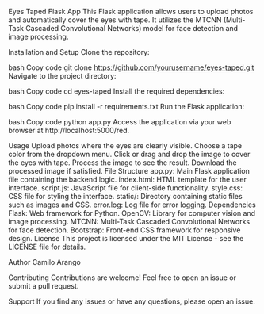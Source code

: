 Eyes Taped Flask App
This Flask application allows users to upload photos and automatically cover the eyes with tape. It utilizes the MTCNN (Multi-Task Cascaded Convolutional Networks) model for face detection and image processing.

Installation and Setup
Clone the repository:

bash
Copy code
git clone https://github.com/yourusername/eyes-taped.git
Navigate to the project directory:

bash
Copy code
cd eyes-taped
Install the required dependencies:

bash
Copy code
pip install -r requirements.txt
Run the Flask application:

bash
Copy code
python app.py
Access the application via your web browser at http://localhost:5000/red.

Usage
Upload photos where the eyes are clearly visible.
Choose a tape color from the dropdown menu.
Click or drag and drop the image to cover the eyes with tape.
Process the image to see the result.
Download the processed image if satisfied.
File Structure
app.py: Main Flask application file containing the backend logic.
index.html: HTML template for the user interface.
script.js: JavaScript file for client-side functionality.
style.css: CSS file for styling the interface.
static/: Directory containing static files such as images and CSS.
error.log: Log file for error logging.
Dependencies
Flask: Web framework for Python.
OpenCV: Library for computer vision and image processing.
MTCNN: Multi-Task Cascaded Convolutional Networks for face detection.
Bootstrap: Front-end CSS framework for responsive design.
License
This project is licensed under the MIT License - see the LICENSE file for details.

Author
Camilo Arango

Contributing
Contributions are welcome! Feel free to open an issue or submit a pull request.

Support
If you find any issues or have any questions, please open an issue.

